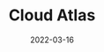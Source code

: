 ---
date: 2022-03-16
dateYear: 2022
isbn: 9780375507250
title: Cloud Atlas
description: "Recounts the connected stories of people from the past and the distant future, from a nineteenth-century notary and an investigative journalist in the 1970s to a young man who searches for meaning in a post-apocalyptic world."
cover: cover-cloud-atlas.jpeg
coverGoogle: https://books.google.com/books/content?id=6lJmvgEACAAJ&printsec=frontcover&img=1&zoom=1&source=gbs_api
pageCount: 509
authors: David Stephen Mitchell
publishers: Random House Incorporated
published: 2004
publishedYear: 2003
bookSeries: 
editors: 
translators: 
shelves:
- fiction
favorite: true
portfolioFeature: true
---